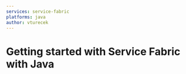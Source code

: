 ```yaml
---
services: service-fabric
platforms: java
author: vturecek
---
```


# Getting started with Service Fabric with Java
